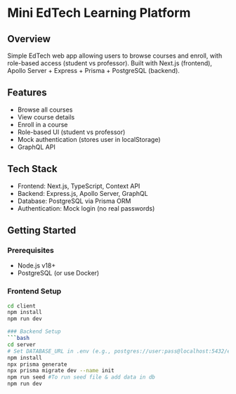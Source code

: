 # Mini EdTech Learning Platform

## Overview
Simple EdTech web app allowing users to browse courses and enroll, with role-based access (student vs professor). Built with Next.js (frontend), Apollo Server + Express + Prisma + PostgreSQL (backend).

## Features
- Browse all courses
- View course details
- Enroll in a course
- Role-based UI (student vs professor)
- Mock authentication (stores user in localStorage)
- GraphQL API

## Tech Stack
- Frontend: Next.js, TypeScript, Context API
- Backend: Express.js, Apollo Server, GraphQL
- Database: PostgreSQL via Prisma ORM
- Authentication: Mock login (no real passwords)

## Getting Started

### Prerequisites
- Node.js v18+
- PostgreSQL (or use Docker)

### Frontend Setup
```bash
cd client
npm install
npm run dev

### Backend Setup
```bash
cd server
# Set DATABASE_URL in .env (e.g., postgres://user:pass@localhost:5432/edtech?schema=public)
npm install
npx prisma generate
npx prisma migrate dev --name init
npm run seed #To run seed file & add data in db
npm run dev
